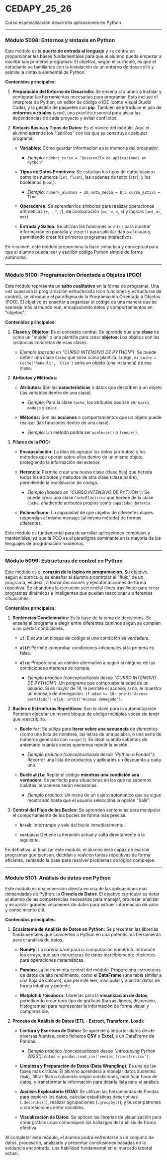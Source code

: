 # CEDAPY_25_26

Curso especialización desarrollo aplicaciones en Python





---

### **Módulo 5098: Entornos y sintaxis en Python**

Este módulo es la **puerta de entrada al lenguaje** y se centra en proporcionar las bases fundamentales para que el alumno pueda empezar a escribir sus primeros programas. El objetivo, según el currículo, es que el estudiante se familiarice con la instalación de un entorno de desarrollo y asimile la sintaxis elemental de Python.

**Contenidos principales:**

1. **Preparación del Entorno de Desarrollo:** Se enseña al alumno a instalar y configurar las herramientas necesarias para programar. Esto incluye el intérprete de Python, un editor de código o IDE (como Visual Studio Code), y la gestión de paquetes con **pip**. También se introduce el uso de **entornos virtuales** (`venv`), una práctica esencial para aislar las dependencias de cada proyecto y evitar conflictos.

2. **Sintaxis Básica y Tipos de Datos:** Es el núcleo del módulo. Aquí el alumno aprende los "ladrillos" con los que se construye cualquier programa:
   
   - **Variables:** Cómo guardar información en la memoria del ordenador.
     
     - *Ejemplo:* `nombre_curso = "Desarrollo de aplicaciones en Python"`
   
   - **Tipos de Datos Primitivos:** Se estudian los tipos de datos básicos como los números (`int`, `float`), las cadenas de texto (`str`), y los booleanos (`bool`).
     
     - *Ejemplo:* `numero_alumnos = 20`, `nota_media = 8.5`, `curso_activo = True`
   
   - **Operadores:** Se aprenden los símbolos para realizar operaciones aritméticas (`+`, `-`, `*`, `/`), de comparación (`==`, `!=`, `>`, `<`) y lógicas (`and`, `or`, `not`).
   
   - **Entrada y Salida:** Se utilizan las funciones `print()` para mostrar información en pantalla y `input()` para solicitar datos al usuario, permitiendo crear los primeros programas interactivos.

En resumen, este módulo proporciona la base sintáctica y conceptual para que el alumno pueda leer y escribir código Python simple de forma autónoma.

---

### **Módulo 5100: Programación Orientada a Objetos (POO)**

Este módulo representa un **salto cualitativo** en la forma de programar. Una vez superada la programación estructurada (con funciones y estructuras de control), se introduce el paradigma de la Programación Orientada a Objetos (POO). El objetivo es enseñar a organizar el código de una manera que se asemeje más al mundo real, encapsulando datos y comportamientos en "objetos".

**Contenidos principales:**

1. **Clases y Objetos:** Es el concepto central. Se aprende que una **clase** es como un "molde" o una plantilla para crear **objetos**. Los objetos son las instancias concretas de esas clases.
   
   - *Ejemplo (basado en "CURSO INTENSIVO DE PYTHON")*: Se puede definir una clase `Coche` que sirva como plantilla. Luego, `mi_coche = Coche('Renault', 'Clio')` sería un objeto (una instancia) de esa clase.

2. **Atributos y Métodos:**
   
   - **Atributos:** Son las **características** o datos que describen a un objeto (las variables dentro de una clase).
     
     - *Ejemplo:* Para la clase `Coche`, los atributos podrían ser `marca`, `modelo` y `color`.
   
   - **Métodos:** Son las **acciones** o comportamientos que un objeto puede realizar (las funciones dentro de una clase).
     
     - *Ejemplo:* Un método podría ser `acelerar()` o `frenar()`.

3. **Pilares de la POO:**
   
   - **Encapsulación:** La idea de agrupar los datos (atributos) y los métodos que operan sobre ellos dentro de un mismo objeto, protegiendo la información del exterior.
   
   - **Herencia:** Permite crear una nueva clase (clase hija) que hereda todos los atributos y métodos de otra clase (clase padre), permitiendo la reutilización de código.
     
     - *Ejemplo (basado en "CURSO INTENSIVO DE PYTHON")*: Se puede crear una clase `CocheElectrico` que herede de la clase `Coche`, añadiendo atributos propios como `capacidad_bateria`.
   
   - **Polimorfismo:** La capacidad de que objetos de diferentes clases respondan al mismo mensaje (al mismo método) de formas diferentes.

Este módulo es fundamental para desarrollar aplicaciones complejas y mantenibles, ya que la POO es el paradigma dominante en la mayoría de los lenguajes de programación modernos.





---

### **Módulo 5099: Estructuras de control en Python**

Este módulo es el **corazón de la lógica de programación**. Su objetivo, según el currículo, es enseñar al alumno a controlar el "flujo" de un programa, es decir, a tomar decisiones y ejecutar acciones de forma repetitiva. Se abandona la ejecución secuencial (línea tras línea) para crear programas dinámicos e inteligentes que puedan reaccionar a diferentes situaciones.

**Contenidos principales:**

1. **Sentencias Condicionales:** Es la base de la toma de decisiones. Se enseña al programa a elegir entre diferentes caminos según se cumplan o no ciertas condiciones.
   
   - **`if`**: Ejecuta un bloque de código si una condición es verdadera.
   
   - **`elif`**: Permite comprobar condiciones adicionales si la primera es falsa.
   
   - **`else`**: Proporciona un camino alternativo a seguir si ninguna de las condiciones anteriores se cumple.
     
     - *Ejemplo práctico (conceptualizado desde "CURSO INTENSIVO DE PYTHON")*: Un programa que comprueba la edad de un usuario. Si es mayor de 18, le permite el acceso; si no, le muestra un mensaje de denegación. `if edad >= 18: print("Acceso permitido") else: print("Acceso denegado")`.

2. **Bucles o Estructuras Repetitivas:** Son la clave para la automatización. Permiten ejecutar un mismo bloque de código múltiples veces sin tener que reescribirlo.
   
   - **Bucle `for`**: Se utiliza para **iterar sobre una secuencia** de elementos (como una lista de nombres, las letras de una palabra, o una serie de números generada con `range()`). Es ideal cuando sabemos de antemano cuántas veces queremos repetir la acción.
     
     - *Ejemplo práctico (conceptualizado desde "Python a Fondo1")*: Recorrer una lista de productos y aplicarles un descuento a cada uno.
   
   - **Bucle `while`**: Repite el código **mientras una condición sea verdadera**. Es perfecto para situaciones en las que no sabemos cuántas iteraciones serán necesarias.
     
     - *Ejemplo práctico*: Un menú de un cajero automático que se sigue mostrando hasta que el usuario selecciona la opción "Salir".

3. **Control del Flujo de los Bucles:** Se aprenden sentencias para manipular el comportamiento de los bucles de forma más precisa.
   
   - **`break`**: Interrumpe y sale del bucle inmediatamente.
   
   - **`continue`**: Detiene la iteración actual y salta directamente a la siguiente.

En definitiva, al finalizar este módulo, el alumno será capaz de escribir programas que piensen, decidan y realicen tareas repetitivas de forma eficiente, sentando la base para resolver problemas de lógica complejos.

---

### **Módulo 5101: Análisis de datos con Python**

Este módulo es una inmersión directa en una de las aplicaciones más demandadas de Python: la **Ciencia de Datos**. El objetivo curricular es dotar al alumno de las competencias necesarias para manejar, procesar, analizar y visualizar grandes volúmenes de datos para extraer información de valor y conocimiento útil.

**Contenidos principales:**

1. **Ecosistema de Análisis de Datos en Python:** Se presentan las librerías fundamentales que convierten a Python en una potentísima herramienta para el análisis de datos.
   
   - **NumPy:** La librería base para la computación numérica. Introduce los arrays, que son estructuras de datos increíblemente eficientes para operaciones matemáticas.
   
   - **Pandas:** La herramienta central del módulo. Proporciona estructuras de datos de alto rendimiento, como el **DataFrame** (una tabla similar a una hoja de cálculo), que permite leer, manipular y analizar datos de forma intuitiva y potente.
   
   - **Matplotlib / Seaborn:** Librerías para la **visualización de datos**, permitiendo crear todo tipo de gráficos (barras, líneas, dispersión, histogramas) para representar la información de forma visual y comprensible.

2. **Proceso de Análisis de Datos (ETL - Extract, Transform, Load):**
   
   - **Lectura y Escritura de Datos:** Se aprende a importar datos desde diversas fuentes, como ficheros **CSV** o **Excel**, a un DataFrame de Pandas.
     
     - *Ejemplo práctico (conceptualizado desde "Introducing Python 2025")*: `datos = pandas.read_csv('ventas_trimestre.csv')`.
   
   - **Limpieza y Preparación de Datos (Data Wrangling):** Es una de las fases más críticas. El alumno aprenderá a manejar datos ausentes (`NaN`), filtrar filas o columnas según condiciones, modificar tipos de datos, y transformar la información para dejarla lista para el análisis.
   
   - **Análisis Exploratorio (EDA):** Se utilizan las herramientas de Pandas para explorar los datos, calcular estadísticas descriptivas (`.describe()`), realizar agrupaciones (`.groupby()`), y buscar patrones o correlaciones entre variables.
   
   - **Visualización de Datos:** Se aplican las librerías de visualización para crear gráficos que comuniquen los hallazgos del análisis de forma efectiva.

Al completar este módulo, el alumno podrá enfrentarse a un conjunto de datos, procesarlo, analizarlo y presentar conclusiones basadas en la evidencia encontrada, una habilidad fundamental en el mercado laboral actual.
